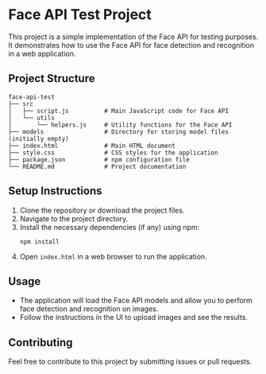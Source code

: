 # Face API Test Project

This project is a simple implementation of the Face API for testing purposes. It demonstrates how to use the Face API for face detection and recognition in a web application.

## Project Structure

```
face-api-test
├── src
│   ├── script.js          # Main JavaScript code for Face API
│   └── utils
│       └── helpers.js     # Utility functions for the Face API
├── models                 # Directory for storing model files (initially empty)
├── index.html             # Main HTML document
├── style.css              # CSS styles for the application
├── package.json           # npm configuration file
└── README.md              # Project documentation
```

## Setup Instructions

1. Clone the repository or download the project files.
2. Navigate to the project directory.
3. Install the necessary dependencies (if any) using npm:
   ```
   npm install
   ```
4. Open `index.html` in a web browser to run the application.

## Usage

- The application will load the Face API models and allow you to perform face detection and recognition on images.
- Follow the instructions in the UI to upload images and see the results.

## Contributing

Feel free to contribute to this project by submitting issues or pull requests.